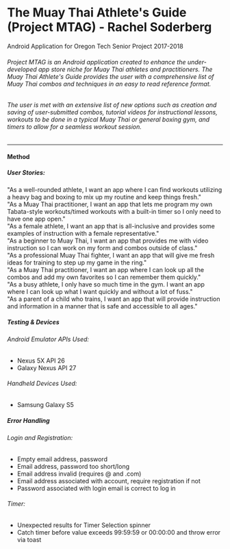 # The Muay Thai Athlete's Guide (Project MTAG) - Rachel Soderberg
Android Application for Oregon Tech Senior Project 2017-2018
  
###### Project MTAG is an Android application created to enhance the under-developed app store niche for Muay Thai athletes and practitioners. The Muay Thai Athlete's Guide provides the user with a comprehensive list of Muay Thai combos and techniques in an easy to read reference format.  
###### The user is met with an extensive list of new options such as creation and saving of user-submitted combos, tutorial videos for instructional lessons, workouts to be done in a typical Muay Thai or general boxing gym, and timers to allow for a seamless workout session.  
---  
#### Method
##### User Stories:  
"As a well-rounded athlete, I want an app where I can find workouts utilizing a heavy bag and boxing to mix up my routine and keep things fresh."  
"As a Muay Thai practitioner, I want an app that lets me program my own Tabata-style workouts/timed workouts with a built-in timer so I only need to have one app open."  
"As a female athlete, I want an app that is all-inclusive and provides some examples of instruction with a female representative."  
"As a beginner to Muay Thai, I want an app that provides me with video instruction so I can work on my form and combos outside of class."  
"As a professional Muay Thai fighter, I want an app that will give me fresh ideas for training to step up my game in the ring."  
"As a Muay Thai practitioner, I want an app where I can look up all the combos and add my own favorites so I can remember them quickly."  
"As a busy athlete, I only have so much time in the gym. I want an app where I can look up what I want quickly and without a lot of fuss."  
"As a parent of a child who trains, I want an app that will provide instruction and information in a manner that is safe and accessible to all ages."  
  
##### Testing & Devices  
###### Android Emulator APIs Used:  
- Nexus 5X API 26  
- Galaxy Nexus API 27  

###### Handheld Devices Used:
- Samsung Galaxy S5
  
##### Error Handling  
###### Login and Registration:  
- Empty email address, password  
- Email address, password too short/long  
- Email address invalid (requires @ and .com)  
- Email address associated with account, require registration if not  
- Password associated with login email is correct to log in  
  
###### Timer:  
- Unexpected results for Timer Selection spinner  
- Catch timer before value exceeds 99:59:59 or 00:00:00 and throw error via toast  
